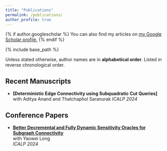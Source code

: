 ```yaml
---
title: "Publications"
permalink: /publications/
author_profile: true
---
```


{% if author.googlescholar %}
  You can also find my articles on <u><a href="{{author.googlescholar}}">my Google Scholar profile</a>.</u>
{% endif %}

{% include base_path %}


Unless stated otherwise, author names are in **alphabetical order**. Listed in reverse chronological order.

## Recent Manuscripts

- **[Deterministic Edge Connectivity using Subquadratic Cut Queries]**  
  with Aditya Anand and Thatchaphol Saranurak 
  *ICALP 2024*
  
## Conference Papers

- **[Better Decremental and Fully Dynamic Sensitivity Oracles for Subgraph Connectivity](https://arxiv.org/abs/2402.09150)**  
  with Yaowei Long  
  *ICALP 2024*  
  
